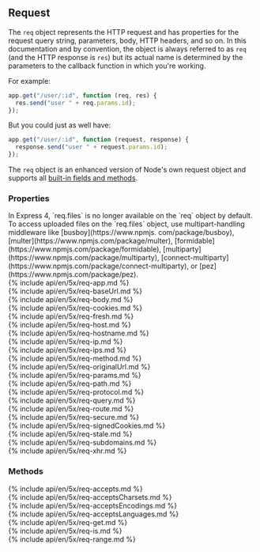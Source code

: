 <h2 id="req">Request</h2>

The `req` object represents the HTTP request and has properties for the
request query string, parameters, body, HTTP headers, and so on. In this documentation and by convention,
the object is always referred to as `req` (and the HTTP response is `res`) but its actual name is determined
by the parameters to the callback function in which you're working.

For example:

```js
app.get("/user/:id", function (req, res) {
  res.send("user " + req.params.id);
});
```

But you could just as well have:

```js
app.get("/user/:id", function (request, response) {
  response.send("user " + request.params.id);
});
```

The `req` object is an enhanced version of Node's own request object
and supports all [built-in fields and methods](https://nodejs.org/api/http.html#http_class_http_incomingmessage).

<h3 id='req.properties'>Properties</h3>

<div class="doc-box doc-notice" markdown="1">
In Express 4, `req.files` is no longer available on the `req` object by default. To access uploaded files
on the `req.files` object, use multipart-handling middleware like [busboy](https://www.npmjs.
com/package/busboy), [multer](https://www.npmjs.com/package/multer),
[formidable](https://www.npmjs.com/package/formidable),
[multiparty](https://www.npmjs.com/package/multiparty),
[connect-multiparty](https://www.npmjs.com/package/connect-multiparty),
or [pez](https://www.npmjs.com/package/pez).
</div>

<section markdown="1">
  {% include api/en/5x/req-app.md %}
</section>

<section markdown="1">
  {% include api/en/5x/req-baseUrl.md %}
</section>

<section markdown="1">
  {% include api/en/5x/req-body.md %}
</section>

<section markdown="1">
  {% include api/en/5x/req-cookies.md %}
</section>

<section markdown="1">
  {% include api/en/5x/req-fresh.md %}
</section>

<section markdown="1">
  {% include api/en/5x/req-host.md %}
</section>

<section markdown="1">
  {% include api/en/5x/req-hostname.md %}
</section>

<section markdown="1">
  {% include api/en/5x/req-ip.md %}
</section>

<section markdown="1">
  {% include api/en/5x/req-ips.md %}
</section>

<section markdown="1">
  {% include api/en/5x/req-method.md %}
</section>

<section markdown="1">
  {% include api/en/5x/req-originalUrl.md %}
</section>

<section markdown="1">
  {% include api/en/5x/req-params.md %}
</section>

<section markdown="1">
  {% include api/en/5x/req-path.md %}
</section>

<section markdown="1">
  {% include api/en/5x/req-protocol.md %}
</section>

<section markdown="1">
  {% include api/en/5x/req-query.md %}
</section>

<section markdown="1">
  {% include api/en/5x/req-route.md %}
</section>

<section markdown="1">
  {% include api/en/5x/req-secure.md %}
</section>

<section markdown="1">
  {% include api/en/5x/req-signedCookies.md %}
</section>

<section markdown="1">
  {% include api/en/5x/req-stale.md %}
</section>

<section markdown="1">
  {% include api/en/5x/req-subdomains.md %}
</section>

<section markdown="1">
  {% include api/en/5x/req-xhr.md %}
</section>

<h3 id='req.methods'>Methods</h3>

<section markdown="1">
  {% include api/en/5x/req-accepts.md %}
</section>

<section markdown="1">
  {% include api/en/5x/req-acceptsCharsets.md %}
</section>

<section markdown="1">
  {% include api/en/5x/req-acceptsEncodings.md %}
</section>

<section markdown="1">
  {% include api/en/5x/req-acceptsLanguages.md %}
</section>

<section markdown="1">
  {% include api/en/5x/req-get.md %}
</section>

<section markdown="1">
  {% include api/en/5x/req-is.md %}
</section>

<section markdown="1">
  {% include api/en/5x/req-range.md %}
</section>
